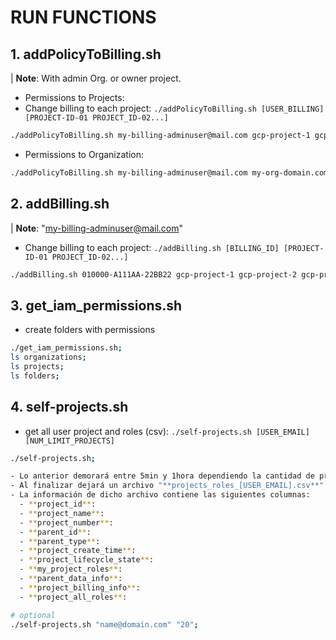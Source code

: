 # RUN FUNCTIONS

## 1. addPolicyToBilling.sh
| **Note**: With admin Org. or owner project. 

- Permissions to Projects:
- Change billing to each project: `./addPolicyToBilling.sh [USER_BILLING] [PROJECT-ID-01 PROJECT_ID-02...]`
```bash
./addPolicyToBilling.sh my-billing-adminuser@mail.com gcp-project-1 gcp-project-2 gcp-project-3 >> billing-permissions.txt;
```
- Permissions to Organization:
```bash
./addPolicyToBilling.sh my-billing-adminuser@mail.com my-org-domain.com >> billing-permissions.txt;
```

## 2. addBilling.sh
| **Note**: "my-billing-adminuser@mail.com"

- Change billing to each project: `./addBilling.sh [BILLING_ID] [PROJECT-ID-01 PROJECT_ID-02...]`
```bash
./addBilling.sh 010000-A111AA-22BB22 gcp-project-1 gcp-project-2 gcp-project-3 >> billing-facturation.txt;
```

## 3. get_iam_permissions.sh

- create folders with permissions
```bash
./get_iam_permissions.sh;
ls organizations;
ls projects;
ls folders;
```

## 4. self-projects.sh

- get all user project and roles (csv): `./self-projects.sh [USER_EMAIL] [NUM_LIMIT_PROJECTS]`
```bash
./self-projects.sh;

- Lo anterior demorará entre 5min y 1hora dependiendo la cantidad de proyectos a los que se tenga accesos.
- Al finalizar dejará un archivo "**projects_roles_[USER_EMAIL].csv**" para descargar y posteriormente analizar.
- La información de dicho archivo contiene las siguientes columnas:
  - **project_id**: 
  - **project_name**: 
  - **project_number**: 
  - **parent_id**: 
  - **parent_type**: 
  - **project_create_time**: 
  - **project_lifecycle_state**: 
  - **my_project_roles**: 
  - **parent_data_info**: 
  - **project_billing_info**: 
  - **project_all_roles**: 

# optional
./self-projects.sh "name@domain.com" "20";
```
